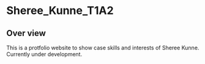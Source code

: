 # Sheree_Kunne_T1A2

## Over view
This is a protfolio website to show case skills and interests of Sheree Kunne. Currently under development.
